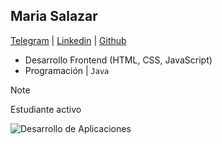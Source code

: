 ## Maria Salazar
[Telegram](t.me/mariasdl) | [Linkedin](linkedin.com/in/mariasdl) | [Github](https://github.com/mariasdl)

- Desarrollo Frontend (HTML, CSS, JavaScript)
- Programación | ```Java```

> [!NOTE]
> Estudiante activo


![Desarrollo de Aplicaciones](https://static.vecteezy.com/system/resources/thumbnails/019/518/320/small_2x/programming-icon-for-your-website-mobile-presentation-and-logo-design-free-vector.jpg)
